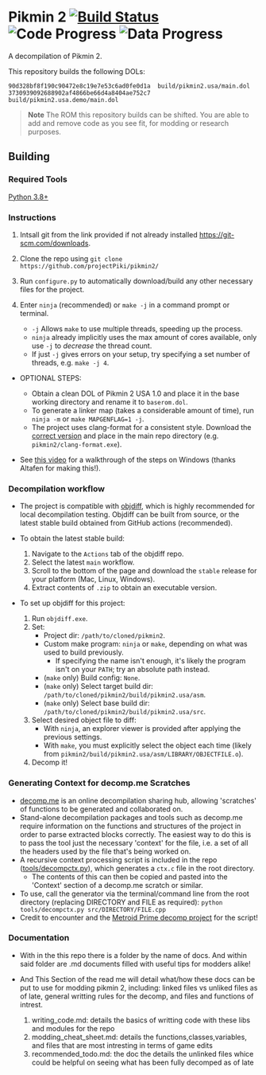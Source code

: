 Pikmin 2 [![Build Status]][actions] ![Code Progress] ![Data Progress]
========

[Build Status]: https://github.com/projectPiki/pikmin2/actions/workflows/build.yml/badge.svg
[actions]: https://github.com/projectPiki/pikmin2/actions/workflows/build.yml
[Code Progress]: https://img.shields.io/endpoint?label=Code&url=https%3A%2F%2Fprogress.deco.mp%2Fdata%2Fpikmin2%2Fusa%2Fdol%2F%3Fmode%3Dshield%26measure%3Dcode
[Data Progress]: https://img.shields.io/endpoint?label=Data&url=https%3A%2F%2Fprogress.deco.mp%2Fdata%2Fpikmin2%2Fusa%2Fdol%2F%3Fmode%3Dshield%26measure%3Ddata

A decompilation of Pikmin 2.

This repository builds the following DOLs:

```
90d328bf8f190c90472e8c19e7e53c6ad0fe0d1a  build/pikmin2.usa/main.dol
3730939092688902af4866be66d4a8404ae752c7  build/pikmin2.usa.demo/main.dol
```

> **Note**
> The ROM this repository builds can be shifted. You are able to add
> and remove code as you see fit, for modding or research purposes.

## Building

### Required Tools
[Python 3.8+](https://www.python.org/downloads/)

### Instructions
1. Intsall git from the link provided if not already installed https://git-scm.com/downloads. 

2. Clone the repo using `git clone https://github.com/projectPiki/pikmin2/`

3. Run `configure.py` to automatically download/build any other necessary files for the project.

4. Enter `ninja` (recommended) or `make -j` in a command prompt or terminal.
	- `-j` Allows `make` to use multiple threads, speeding up the process.
	- `ninja` already implicitly uses the max amount of cores available, only use `-j` to *decrease* the thread count.
	- If just `-j` gives errors on your setup, try specifying a set number of threads, e.g. `make -j 4`.
* OPTIONAL STEPS:
	- Obtain a clean DOL of Pikmin 2 USA 1.0 and place it in the base working directory and rename it to `baserom.dol`.
	- To generate a linker map (takes a considerable amount of time), run `ninja -m` or  `make MAPGENFLAG=1 -j`.
	- The project uses clang-format for a consistent style. Download the [correct version](https://cdn.discordapp.com/attachments/933849922418126918/1031358615300345856/clang-format.exe) and place in the main repo directory (e.g. `pikmin2/clang-format.exe`).

* See [this video](https://youtu.be/CZXNQagqpkw) for a walkthrough of the steps on Windows (thanks Altafen for making this!).

### Decompilation workflow

- The project is compatible with [objdiff](https://github.com/encounter/objdiff), which is highly recommended for local decompilation testing. Objdiff can be built from source, or the latest stable build obtained from GitHub actions (recommended).

- To obtain the latest stable build:
	1. Navigate to the `Actions` tab of the objdiff repo.
	2. Select the latest `main` workflow.
	3. Scroll to the bottom of the page and download the `stable` release for your platform (Mac, Linux, Windows).
	4. Extract contents of `.zip` to obtain an executable version.

- To set up objdiff for this project:
	1. Run `objdiff.exe`.
	2. Set:
		- Project dir: `/path/to/cloned/pikmin2`.
		- Custom make program: `ninja` or `make`, depending on what was used to build previously.
			- If specifying the name isn't enough, it's likely the program isn't on your `PATH`; try an absolute path instead.
		- (`make` only) Build config: `None`.
		- (`make` only) Select target build dir: `/path/to/cloned/pikmin2/build/pikmin2.usa/asm`.
		- (`make` only) Select base build dir: `/path/to/cloned/pikmin2/build/pikmin2.usa/src`.
	3. Select desired object file to diff:
		- With `ninja`, an explorer viewer is provided after applying the previous settings.
		- With `make`, you must explicitly select the object each time (likely from `pikmin2/build/pikmin2.usa/asm/LIBRARY/OBJECTFILE.o`).
	4. Decomp it!

### Generating Context for decomp.me Scratches

- [decomp.me](https://decomp.me/) is an online decompilation sharing hub, allowing 'scratches' of functions to be generated and collaborated on.
- Stand-alone decompilation packages and tools such as decomp.me require information on the functions and structures of the project in order to parse extracted blocks correctly. The easiest way to do this is to pass the tool just the necessary 'context' for the file, i.e. a set of all the headers used by the file that's being worked on.
- A recursive context processing script is included in the repo ([tools/decompctx.py](https://github.com/projectPiki/pikmin2/tree/main/tools/decompctx.py)), which generates a `ctx.c` file in the root directory.
	- The contents of this can then be copied and pasted into the 'Context' section of a decomp.me scratch or similar.
- To use, call the generator via the terminal/command line from the root directory (replacing DIRECTORY and FILE as required):
	```python tools/decompctx.py src/DIRECTORY/FILE.cpp```
- Credit to encounter and the [Metroid Prime decomp project](https://github.com/PrimeDecomp/prime) for the script!

### Documentation
- With in the this repo there is a folder by the name of docs. And within said folder are .md documents filled with useful tips for modders alike!
- And This Section of the read me will detail what/how these docs can be put to use for modding pikmin 2, including: linked files vs unliked files as of late, general writting rules for the decomp, and files and functions of intrest.

	1. writing_code.md: details the basics of writting code with these libs and modules for the repo
	2. modding_cheat_sheet.md: details the functions,classes,variables, and files that are most intresting in terms of game edits
	3. recommended_todo.md: the doc the details the unlinked files whice could be helpful on seeing what has been fully decomped as of late
